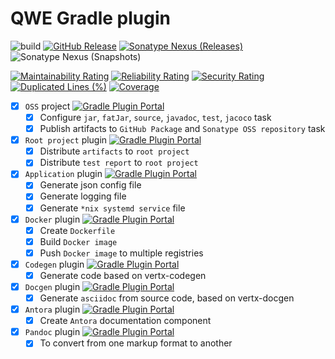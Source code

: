 # QWE Gradle plugin

![build](https://github.com/play-iot/gradle-plugin/workflows/build-release/badge.svg?branch=main)
[![GitHub Release](https://img.shields.io/github/v/release/play-iot/gradle-plugin?include_prereleases&sort=date)](https://github.com/play-iot/gradle-plugin/releases/latest)
[![Sonatype Nexus (Releases)](https://img.shields.io/nexus/r/cloud.playio/gradle-plugin?server=https%3A%2F%2Fs01.oss.sonatype.org%2F)](https://search.maven.org/artifact/cloud.playio/gradle-plugin)
![Sonatype Nexus (Snapshots)](https://img.shields.io/nexus/s/cloud.playio/gradle-plugin?server=https%3A%2F%2Fs01.oss.sonatype.org%2F)

[![Maintainability Rating](https://sonarcloud.io/api/project_badges/measure?project=play-iot_gradle-plugin&metric=sqale_rating)](https://sonarcloud.io/dashboard?id=play-iot_gradle-plugin)
[![Reliability Rating](https://sonarcloud.io/api/project_badges/measure?project=play-iot_gradle-plugin&metric=reliability_rating)](https://sonarcloud.io/dashboard?id=play-iot_gradle-plugin)
[![Security Rating](https://sonarcloud.io/api/project_badges/measure?project=play-iot_gradle-plugin&metric=security_rating)](https://sonarcloud.io/dashboard?id=play-iot_gradle-plugin)
[![Duplicated Lines (%)](https://sonarcloud.io/api/project_badges/measure?project=play-iot_gradle-plugin&metric=duplicated_lines_density)](https://sonarcloud.io/dashboard?id=play-iot_gradle-plugin)
[![Coverage](https://sonarcloud.io/api/project_badges/measure?project=play-iot_gradle-plugin&metric=coverage)](https://sonarcloud.io/dashboard?id=play-iot_gradle-plugin)

- [x] `OSS` project [![Gradle Plugin Portal](https://img.shields.io/maven-metadata/v/https/plugins.gradle.org/m2/cloud/playio/gradle-plugin/maven-metadata.xml.svg?colorB=007ec6&label=oss)](https://plugins.gradle.org/plugin/cloud.playio.gradle.oss)
    - [x] Configure `jar`, `fatJar`, `source`, `javadoc`, `test`, `jacoco` task
    - [x] Publish artifacts to `GitHub Package` and `Sonatype OSS repository` task
- [x] `Root project` plugin [![Gradle Plugin Portal](https://img.shields.io/maven-metadata/v/https/plugins.gradle.org/m2/cloud/playio/gradle-plugin/maven-metadata.xml.svg?colorB=007ec6&label=root)](https://plugins.gradle.org/plugin/cloud.playio.gradle.root)
    - [x] Distribute `artifacts` to `root project`
    - [x] Distribute `test report` to `root project`
- [x] `Application` plugin [![Gradle Plugin Portal](https://img.shields.io/maven-metadata/v/https/plugins.gradle.org/m2/cloud/playio/gradle-plugin/maven-metadata.xml.svg?colorB=007ec6&label=app)](https://plugins.gradle.org/plugin/cloud.playio.gradle.qwe.app)
    - [x] Generate json config file
    - [x] Generate logging file
    - [x] Generate `*nix systemd service` file
- [x] `Docker` plugin [![Gradle Plugin Portal](https://img.shields.io/maven-metadata/v/https/plugins.gradle.org/m2/cloud/playio/gradle-plugin/maven-metadata.xml.svg?colorB=007ec6&label=docker)](https://plugins.gradle.org/plugin/cloud.playio.gradle.qwe.docker)
    - [x] Create `Dockerfile`
    - [x] Build `Docker image`
    - [x] Push `Docker image` to multiple registries
- [x] `Codegen` plugin [![Gradle Plugin Portal](https://img.shields.io/maven-metadata/v/https/plugins.gradle.org/m2/cloud/playio/gradle-plugin/maven-metadata.xml.svg?colorB=007ec6&label=codegen)](https://plugins.gradle.org/plugin/cloud.playio.gradle.codegen)
    - [x] Generate code based on vertx-codegen
- [x] `Docgen` plugin [![Gradle Plugin Portal](https://img.shields.io/maven-metadata/v/https/plugins.gradle.org/m2/cloud/playio/gradle-plugin/maven-metadata.xml.svg?colorB=007ec6&label=docgen)](https://plugins.gradle.org/plugin/cloud.playio.gradle.docgen)
  - [x] Generate `asciidoc` from source code, based on vertx-docgen
- [x] `Antora` plugin [![Gradle Plugin Portal](https://img.shields.io/maven-metadata/v/https/plugins.gradle.org/m2/cloud/playio/gradle-plugin/maven-metadata.xml.svg?colorB=007ec6&label=antora)](https://plugins.gradle.org/plugin/cloud.playio.gradle.antora)
    - [x] Create `Antora` documentation component
- [x] `Pandoc` plugin [![Gradle Plugin Portal](https://img.shields.io/maven-metadata/v/https/plugins.gradle.org/m2/cloud/playio/gradle-plugin/maven-metadata.xml.svg?colorB=007ec6&label=pandoc)](https://plugins.gradle.org/plugin/cloud.playio.gradle.pandoc)
    - [x] To convert from one markup format to another
